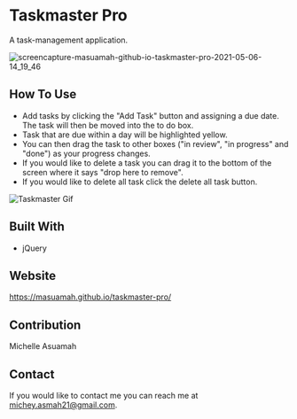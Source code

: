 # Taskmaster Pro

A task-management application. 

![screencapture-masuamah-github-io-taskmaster-pro-2021-05-06-14_19_46](https://user-images.githubusercontent.com/77217156/117347020-86732880-ae76-11eb-841b-5dc349ca3f61.png)

## How To Use 
* Add tasks by clicking the "Add Task" button and assigning a due date. The task will then be moved into the to do box.
* Task that are due within a day will be highlighted yellow.
* You can then drag the task to other boxes ("in review", "in progress" and "done") as your progress changes.
* If you would like to delete a task you can drag it to the bottom of the screen where it says "drop here to remove".
* If you would like to delete all task click the delete all task button.

![Taskmaster Gif](https://user-images.githubusercontent.com/77217156/117354178-08ffe600-ae7f-11eb-9492-985da32e427d.gif)

## Built With
* jQuery

## Website
https://masuamah.github.io/taskmaster-pro/

## Contribution
Michelle Asuamah

## Contact
If you would like to contact me you can reach me at michey.asmah21@gmail.com.
